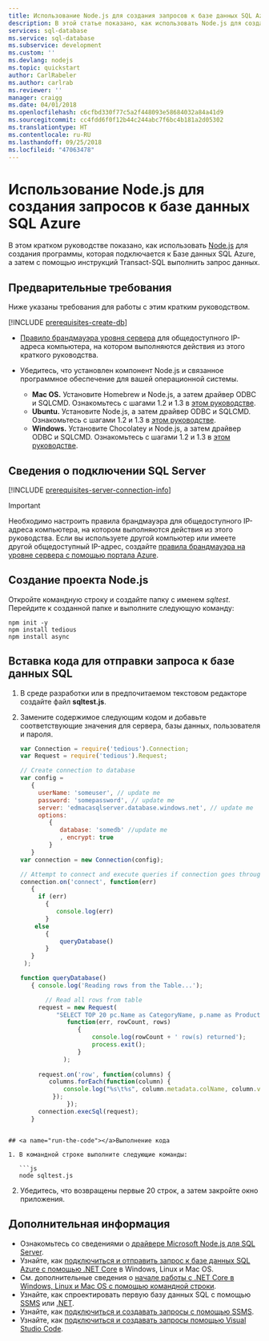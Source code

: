 ```yaml
---
title: Использование Node.js для создания запросов к базе данных SQL Azure | Документация Майкрософт
description: В этой статье показано, как использовать Node.js для создания программы, которая подключается к базе данных SQL Azure, и создавать к ней запросы с помощью инструкций Transact-SQL.
services: sql-database
ms.service: sql-database
ms.subservice: development
ms.custom: ''
ms.devlang: nodejs
ms.topic: quickstart
author: CarlRabeler
ms.author: carlrab
ms.reviewer: ''
manager: craigg
ms.date: 04/01/2018
ms.openlocfilehash: c6cfbd330f77c5a2f448093e58684032a84a41d9
ms.sourcegitcommit: cc4fdd6f0f12b44c244abc7f6bc4b181a2d05302
ms.translationtype: HT
ms.contentlocale: ru-RU
ms.lasthandoff: 09/25/2018
ms.locfileid: "47063478"
---
```

# <a name="use-nodejs-to-query-an-azure-sql-database"></a>Использование Node.js для создания запросов к базе данных SQL Azure

В этом кратком руководстве показано, как использовать [Node.js](https://nodejs.org/en/) для создания программы, которая подключается к Базе данных SQL Azure, а затем с помощью инструкций Transact-SQL выполнить запрос данных.

## <a name="prerequisites"></a>Предварительные требования

Ниже указаны требования для работы с этим кратким руководством.

[!INCLUDE [prerequisites-create-db](../../includes/sql-database-connect-query-prerequisites-create-db-includes.md)]

- [Правило брандмауэра уровня сервера](sql-database-get-started-portal-firewall.md) для общедоступного IP-адреса компьютера, на котором выполняются действия из этого краткого руководства.

- Убедитесь, что установлен компонент Node.js и связанное программное обеспечение для вашей операционной системы.
    - **Mac OS.** Установите Homebrew и Node.js, а затем драйвер ODBC и SQLCMD. Ознакомьтесь с шагами 1.2 и 1.3 в [этом руководстве](https://www.microsoft.com/sql-server/developer-get-started/node/mac/).
    - **Ubuntu.** Установите Node.js, а затем драйвер ODBC и SQLCMD. Ознакомьтесь с шагами 1.2 и 1.3 в [этом руководстве](https://www.microsoft.com/sql-server/developer-get-started/node/ubuntu/).
    - **Windows.** Установите Chocolatey и Node.js, а затем драйвер ODBC и SQLCMD. Ознакомьтесь с шагами 1.2 и 1.3 в [этом руководстве](https://www.microsoft.com/sql-server/developer-get-started/node/windows/).

## <a name="sql-server-connection-information"></a>Сведения о подключении SQL Server

[!INCLUDE [prerequisites-server-connection-info](../../includes/sql-database-connect-query-prerequisites-server-connection-info-includes.md)]

> [!IMPORTANT]
> Необходимо настроить правила брандмауэра для общедоступного IP-адреса компьютера, на котором выполняются действия из этого руководства. Если вы используете другой компьютер или имеете другой общедоступный IP-адрес, создайте [правила брандмауэра на уровне сервера с помощью портала Azure](sql-database-get-started-portal-firewall.md). 

## <a name="create-a-nodejs-project"></a>Создание проекта Node.js

Откройте командную строку и создайте папку с именем *sqltest*. Перейдите к созданной папке и выполните следующую команду:

    
    npm init -y
    npm install tedious
    npm install async
    

## <a name="insert-code-to-query-sql-database"></a>Вставка кода для отправки запроса к базе данных SQL

1. В среде разработки или в предпочитаемом текстовом редакторе создайте файл **sqltest.js**.

2. Замените содержимое следующим кодом и добавьте соответствующие значения для сервера, базы данных, пользователя и пароля.

   ```js
   var Connection = require('tedious').Connection;
   var Request = require('tedious').Request;

   // Create connection to database
   var config = 
      {
        userName: 'someuser', // update me
        password: 'somepassword', // update me
        server: 'edmacasqlserver.database.windows.net', // update me
        options: 
           {
              database: 'somedb' //update me
              , encrypt: true
           }
      }
   var connection = new Connection(config);

   // Attempt to connect and execute queries if connection goes through
   connection.on('connect', function(err) 
      {
        if (err) 
          {
             console.log(err)
          }
       else
          {
              queryDatabase()
          }
      }
    );

   function queryDatabase()
      { console.log('Reading rows from the Table...');

          // Read all rows from table
        request = new Request(
             "SELECT TOP 20 pc.Name as CategoryName, p.name as ProductName FROM [SalesLT].[ProductCategory] pc JOIN [SalesLT].[Product] p ON pc.productcategoryid = p.productcategoryid",
                function(err, rowCount, rows) 
                   {
                       console.log(rowCount + ' row(s) returned');
                       process.exit();
                   }
               );
    
        request.on('row', function(columns) {
           columns.forEach(function(column) {
               console.log("%s\t%s", column.metadata.colName, column.value);
            });
                });
        connection.execSql(request);
      }
```

## <a name="run-the-code"></a>Выполнение кода

1. В командной строке выполните следующие команды:

   ```js
   node sqltest.js
   ```

2. Убедитесь, что возвращены первые 20 строк, а затем закройте окно приложения.

## <a name="next-steps"></a>Дополнительная информация

- Ознакомьтесь со сведениями о [драйвере Microsoft Node.js для SQL Server](https://docs.microsoft.com/sql/connect/node-js/node-js-driver-for-sql-server/).
- Узнайте, как [подключиться и отправить запрос к базе данных SQL Azure с помощью .NET Core](sql-database-connect-query-dotnet-core.md) в Windows, Linux и Mac OS.  
- См. дополнительные сведения о [начале работы с .NET Core в Windows, Linux и Mac OS с помощью командной строки](/dotnet/core/tutorials/using-with-xplat-cli).
- Узнайте, как спроектировать первую базу данных SQL с помощью [SSMS](sql-database-design-first-database.md) или [.NET](sql-database-design-first-database-csharp.md).
- Узнайте, как [подключиться и создавать запросы с помощью SSMS](sql-database-connect-query-ssms.md).
- Узнайте, как [подключиться и создавать запросы помощью Visual Studio Code](sql-database-connect-query-vscode.md).

